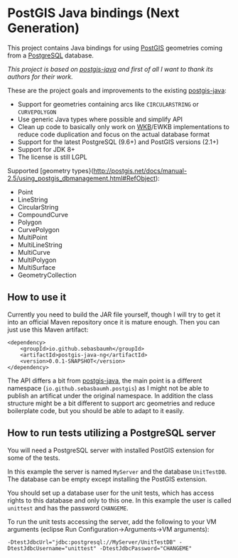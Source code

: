 # PostGIS Java bindings (Next Generation)
This project contains Java bindings for using [PostGIS](https://postgis.net/) geometries coming from a [PostgreSQL](https://www.postgresql.org/) database.

*This project is based on [postgis-java](https://github.com/postgis/postgis-java) and first of all I want to thank its authors for their work.*

These are the project goals and improvements to the existing [postgis-java](https://github.com/postgis/postgis-java):
* Support for geometries containing arcs like `CIRCULARSTRING` or `CURVEPOLYGON`
* Use generic Java types where possible and simplify API
* Clean up code to basically only work on [WKB](https://en.wikipedia.org/wiki/Well-known_text#Well-known_binary)/EWKB implementations to reduce code duplication and focus on the actual database format
* Support for the latest PostgreSQL (9.6+) and PostGIS versions (2.1+)
* Support for JDK 8+
* The license is still LGPL

Supported [geometry types}(http://postgis.net/docs/manual-2.5/using_postgis_dbmanagement.html#RefObject):
* Point
* LineString
* CircularString
* CompoundCurve
* Polygon
* CurvePolygon
* MultiPoint
* MultiLineString
* MultiCurve
* MultiPolygon
* MultiSurface
* GeometryCollection

## How to use it ##
Currently you need to build the JAR file yourself, though I will try to get it into an official Maven repository once it is mature enough.
Then you can just use this Maven artifact:

	<dependency>
		<groupId>io.github.sebasbaumh</groupId>
		<artifactId>postgis-java-ng</artifactId>
		<version>0.0.1-SNAPSHOT</version>
	</dependency>

The API differs a bit from [postgis-java](https://github.com/postgis/postgis-java), the main point is a different namespace (`io.github.sebasbaumh.postgis`) as I might not be able to publish an artificat under the original namespace.
In addition the class structure might be a bit different to support arc geometries and reduce boilerplate code, but you should be able to adapt to it easily.
	
## How to run tests utilizing a PostgreSQL server

You will need a PostgreSQL server with installed PostGIS extension for some of the tests.

In this example the server is named `MyServer` and the database `UnitTestDB`. The database can be empty except installing the PostGIS extension.

You should set up a database user for the unit tests, which has access rights to this database and only to this one.
In this example the user is called `unittest` and has the password `CHANGEME`.

To run the unit tests accessing the server, add the following to your VM arguments (eclipse Run Configuration->Arguments->VM arguments):

`-DtestJdbcUrl="jdbc:postgresql://MyServer/UnitTestDB" -DtestJdbcUsername="unittest" -DtestJdbcPassword="CHANGEME"`
